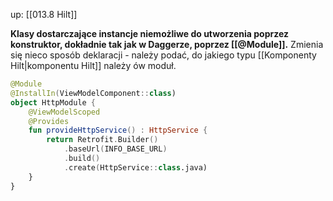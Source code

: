 up: [[013.8 Hilt]]

**Klasy dostarczające instancje niemożliwe do utworzenia poprzez konstruktor, dokładnie tak jak w Daggerze, poprzez [[@Module]].** Zmienia się nieco sposób deklaracji - należy podać, do jakiego typu [[Komponenty Hilt|komponentu Hilt]] należy ów moduł.

```kotlin
@Module  
@InstallIn(ViewModelComponent::class)  
object HttpModule {  
    @ViewModelScoped  
    @Provides    
    fun provideHttpService() : HttpService {  
        return Retrofit.Builder()  
            .baseUrl(INFO_BASE_URL)  
            .build()  
            .create(HttpService::class.java)  
    }  
}
```
